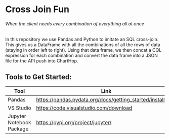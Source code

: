 # Cross Join Fun
###### _When the client needs every combination of everything all at once_

In this repository we use Pandas and Python to imitate an SQL cross-join. This gives us a DataFrame with all the combinations of all the rows of data (staying in order left to right). Using that data frame, we then concat a CQL expression for each combination and convert the data frame into a JSON file for the API push into ChartHop. 

## Tools to Get Started:

| Tool | Link |
| ------ | ------ |
| Pandas | <https://pandas.pydata.org/docs/getting_started/install.html> |
| VS Studio | <https://code.visualstudio.com/download> |
| Jupyter Notebook Package | <https://pypi.org/project/jupyter/> |
